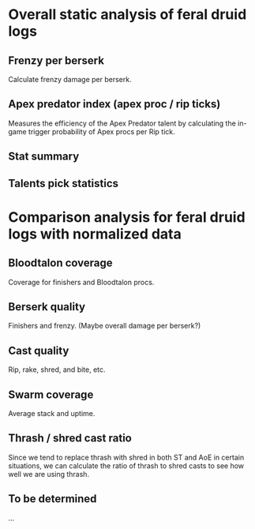 # Overall static analysis of feral druid logs

## Frenzy per berserk

Calculate frenzy damage per berserk.

## Apex predator index (apex proc / rip ticks)

Measures the efficiency of the Apex Predator talent by calculating the in-game trigger probability of Apex procs per Rip tick.

## Stat summary

## Talents pick statistics

# Comparison analysis for feral druid logs **with normalized data**

## Bloodtalon coverage

Coverage for finishers and Bloodtalon procs.

## Berserk quality

Finishers and frenzy. (Maybe overall damage per berserk?)

## Cast quality

Rip, rake, shred, and bite, etc.

## Swarm coverage

Average stack and uptime.

## Thrash / shred cast ratio

Since we tend to replace thrash with shred in both ST and AoE in certain situations, we can calculate the ratio of thrash to shred casts to see how well we are using thrash.

## To be determined

...
